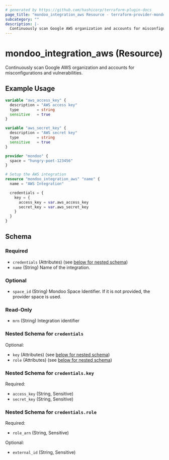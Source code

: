 ```yaml
---
# generated by https://github.com/hashicorp/terraform-plugin-docs
page_title: "mondoo_integration_aws Resource - terraform-provider-mondoo"
subcategory: ""
description: |-
  Continuously scan Google AWS organization and accounts for misconfigurations and vulnerabilities.
---
```


# mondoo_integration_aws (Resource)

Continuously scan Google AWS organization and accounts for misconfigurations and vulnerabilities.

## Example Usage

```terraform
variable "aws_access_key" {
  description = "AWS access key"
  type        = string
  sensitive   = true
}

variable "aws_secret_key" {
  description = "AWS secret key"
  type        = string
  sensitive   = true
}

provider "mondoo" {
  space = "hungry-poet-123456"
}

# Setup the AWS integration
resource "mondoo_integration_aws" "name" {
  name = "AWS Integration"

  credentials = {
    key = {
      access_key = var.aws_access_key
      secret_key = var.aws_secret_key
    }
  }
}
```

<!-- schema generated by tfplugindocs -->
## Schema

### Required

- `credentials` (Attributes) (see [below for nested schema](#nestedatt--credentials))
- `name` (String) Name of the integration.

### Optional

- `space_id` (String) Mondoo Space Identifier. If it is not provided, the provider space is used.

### Read-Only

- `mrn` (String) Integration identifier

<a id="nestedatt--credentials"></a>
### Nested Schema for `credentials`

Optional:

- `key` (Attributes) (see [below for nested schema](#nestedatt--credentials--key))
- `role` (Attributes) (see [below for nested schema](#nestedatt--credentials--role))

<a id="nestedatt--credentials--key"></a>
### Nested Schema for `credentials.key`

Required:

- `access_key` (String, Sensitive)
- `secret_key` (String, Sensitive)


<a id="nestedatt--credentials--role"></a>
### Nested Schema for `credentials.role`

Required:

- `role_arn` (String, Sensitive)

Optional:

- `external_id` (String, Sensitive)
